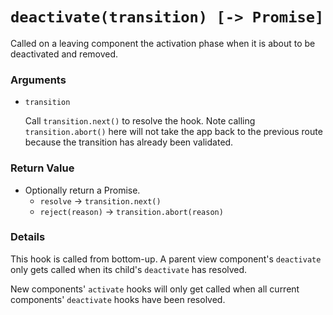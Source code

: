 # `deactivate(transition) [-> Promise]`

Called on a leaving component the activation phase when it is about to be deactivated and removed.

### Arguments

- `transition`

  Call `transition.next()` to resolve the hook. Note calling `transition.abort()` here will not take the app back to the previous route because the transition has already been validated.

### Return Value

- Optionally return a Promise.
  - `resolve` -> `transition.next()`
  - `reject(reason)` -> `transition.abort(reason)`

### Details

This hook is called from bottom-up. A parent view component's `deactivate` only gets called when its child's `deactivate` has resolved.

New components' `activate` hooks will only get called when all current components' `deactivate` hooks have been resolved.
